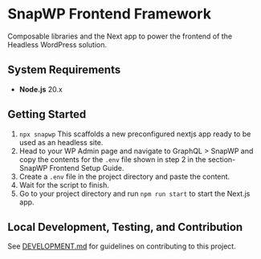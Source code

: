 # SnapWP Frontend Framework

Composable libraries and the Next app to power the frontend of the Headless WordPress solution.

## System Requirements

-   **Node.js** 20.x

## Getting Started

1. `npx snapwp` This scaffolds a new preconfigured nextjs app ready to be used as an headless site.
2. Head to your WP Admin page and navigate to GraphQL > SnapWP and copy the contents for the `.env` file shown in step 2 in the section-SnapWP Frontend Setup Guide.
3. Create a `.env` file in the project directory and paste the content.
4. Wait for the script to finish.
5. Go to your project directory and run `npm run start` to start the Next.js app.

## Local Development, Testing, and Contribution

See [DEVELOPMENT.md](DEVELOPMENT.md) for guidelines on contributing to this project.
